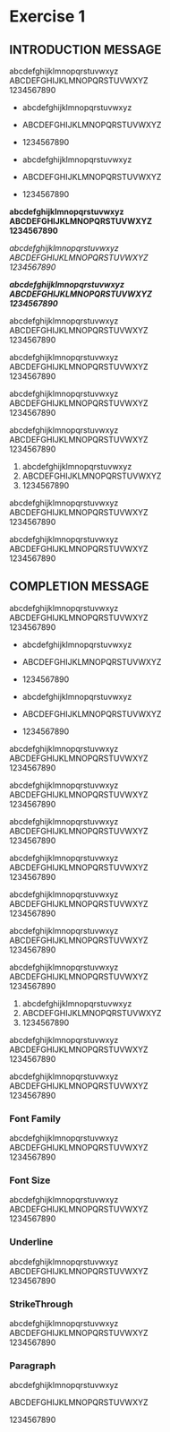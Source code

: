 
<!---
Version: 6.0 
-->
# Exercise 1
## INTRODUCTION MESSAGE


abcdefghijklmnopqrstuvwxyz  
ABCDEFGHIJKLMNOPQRSTUVWXYZ  
1234567890


- abcdefghijklmnopqrstuvwxyz
- ABCDEFGHIJKLMNOPQRSTUVWXYZ
- 1234567890

 - abcdefghijklmnopqrstuvwxyz
 - ABCDEFGHIJKLMNOPQRSTUVWXYZ
 - 1234567890




**abcdefghijklmnopqrstuvwxyz**  
**ABCDEFGHIJKLMNOPQRSTUVWXYZ**  
**1234567890**  
  
*abcdefghijklmnopqrstuvwxyz*  
*ABCDEFGHIJKLMNOPQRSTUVWXYZ*  
*1234567890*  
  
***abcdefghijklmnopqrstuvwxyz***  
***ABCDEFGHIJKLMNOPQRSTUVWXYZ***  
***1234567890***  
  
abcdefghijklmnopqrstuvwxyz  
ABCDEFGHIJKLMNOPQRSTUVWXYZ  
1234567890  
  
abcdefghijklmnopqrstuvwxyz  
ABCDEFGHIJKLMNOPQRSTUVWXYZ  
1234567890  
  
abcdefghijklmnopqrstuvwxyz  
ABCDEFGHIJKLMNOPQRSTUVWXYZ  
1234567890  
  
abcdefghijklmnopqrstuvwxyz  
ABCDEFGHIJKLMNOPQRSTUVWXYZ  
1234567890


1. abcdefghijklmnopqrstuvwxyz
2. ABCDEFGHIJKLMNOPQRSTUVWXYZ
3. 1234567890



abcdefghijklmnopqrstuvwxyz  
ABCDEFGHIJKLMNOPQRSTUVWXYZ  
1234567890  
  
abcdefghijklmnopqrstuvwxyz  
ABCDEFGHIJKLMNOPQRSTUVWXYZ  
1234567890  
  

  

## COMPLETION MESSAGE


abcdefghijklmnopqrstuvwxyz  
ABCDEFGHIJKLMNOPQRSTUVWXYZ  
1234567890


- abcdefghijklmnopqrstuvwxyz
- ABCDEFGHIJKLMNOPQRSTUVWXYZ
- 1234567890

 - abcdefghijklmnopqrstuvwxyz
 - ABCDEFGHIJKLMNOPQRSTUVWXYZ
 - 1234567890




abcdefghijklmnopqrstuvwxyz  
ABCDEFGHIJKLMNOPQRSTUVWXYZ  
1234567890  
  
abcdefghijklmnopqrstuvwxyz  
ABCDEFGHIJKLMNOPQRSTUVWXYZ  
1234567890  
  
abcdefghijklmnopqrstuvwxyz  
ABCDEFGHIJKLMNOPQRSTUVWXYZ  
1234567890  
  
abcdefghijklmnopqrstuvwxyz  
ABCDEFGHIJKLMNOPQRSTUVWXYZ  
1234567890  
  
abcdefghijklmnopqrstuvwxyz  
ABCDEFGHIJKLMNOPQRSTUVWXYZ  
1234567890  
  
abcdefghijklmnopqrstuvwxyz  
ABCDEFGHIJKLMNOPQRSTUVWXYZ  
1234567890  
  
abcdefghijklmnopqrstuvwxyz  
ABCDEFGHIJKLMNOPQRSTUVWXYZ  
1234567890


1. abcdefghijklmnopqrstuvwxyz
2. ABCDEFGHIJKLMNOPQRSTUVWXYZ
3. 1234567890



abcdefghijklmnopqrstuvwxyz  
ABCDEFGHIJKLMNOPQRSTUVWXYZ  
1234567890  
  
abcdefghijklmnopqrstuvwxyz  
ABCDEFGHIJKLMNOPQRSTUVWXYZ  
1234567890  





### Font Family
abcdefghijklmnopqrstuvwxyz  
ABCDEFGHIJKLMNOPQRSTUVWXYZ  
1234567890





### Font Size
abcdefghijklmnopqrstuvwxyz  
ABCDEFGHIJKLMNOPQRSTUVWXYZ  
1234567890





### Underline
abcdefghijklmnopqrstuvwxyz  
ABCDEFGHIJKLMNOPQRSTUVWXYZ  
1234567890





### StrikeThrough
abcdefghijklmnopqrstuvwxyz  
ABCDEFGHIJKLMNOPQRSTUVWXYZ  
1234567890




### Paragraph


abcdefghijklmnopqrstuvwxyz



ABCDEFGHIJKLMNOPQRSTUVWXYZ



1234567890












